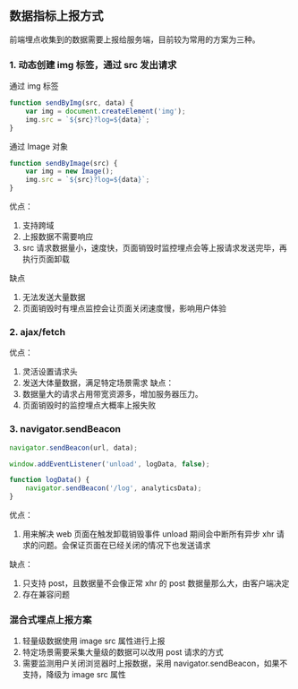 ## 数据指标上报方式

前端埋点收集到的数据需要上报给服务端，目前较为常用的方案为三种。

### 1. 动态创建 img 标签，通过 src 发出请求

通过 img 标签

```js
function sendByImg(src, data) {
    var img = document.createElement('img');
    img.src = `${src}?log=${data}`;
}
```

通过 Image 对象

```js
function sendByImage(src) {
    var img = new Image();
    img.src = `${src}?log=${data}`;
}
```

优点：

1. 支持跨域
2. 上报数据不需要响应
3. src 请求数据量小，速度快，页面销毁时监控埋点会等上报请求发送完毕，再执行页面卸载

缺点

1. 无法发送大量数据
2. 页面销毁时有埋点监控会让页面关闭速度慢，影响用户体验

### 2. ajax/fetch

优点：

1. 灵活设置请求头
2. 发送大体量数据，满足特定场景需求
   缺点：
3. 数据量大的请求占用带宽资源多，增加服务器压力。
4. 页面销毁时的监控埋点大概率上报失败

### 3. navigator.sendBeacon

```js
navigator.sendBeacon(url, data);

window.addEventListener('unload', logData, false);

function logData() {
    navigator.sendBeacon('/log', analyticsData);
}
```

优点：

1. 用来解决 web 页面在触发卸载销毁事件 unload 期间会中断所有异步 xhr 请求的问题。会保证页面在已经关闭的情况下也发送请求

缺点：

1. 只支持 post，且数据量不会像正常 xhr 的 post 数据量那么大，由客户端决定
2. 存在兼容问题

### 混合式埋点上报方案

1. 轻量级数据使用 image src 属性进行上报
2. 特定场景需要采集大量级的数据可以改用 post 请求的方式
3. 需要监测用户关闭浏览器时上报数据，采用 navigator.sendBeacon，如果不支持，降级为 image src 属性
